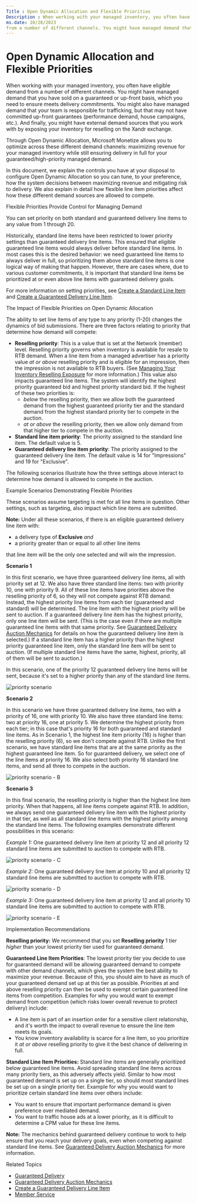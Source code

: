 ```yaml
---
Title : Open Dynamic Allocation and Flexible Priorities
Description : When working with your managed inventory, you often have eligible demand
ms.date: 10/28/2023
from a number of different channels. You might have managed demand that
---
```



# Open Dynamic Allocation and Flexible Priorities



When working with your managed inventory, you often have eligible demand
from a number of different channels. You might have managed demand that
you have sold on a guaranteed or up-front basis, which you need to
ensure meets delivery commitments. You might also have managed demand
that your team is responsible for trafficking, but that may not have
committed up-front guarantees (performance demand, house campaigns,
etc.). And finally, you might have external demand sources that you work
with by exposing your inventory for reselling on the
Xandr exchange.

Through Open Dynamic Allocation, Microsoft Monetize
allows you to optimize across these different demand channels:
maximizing revenue for your managed inventory while still ensuring
delivery in full for your guaranteed/high-priority managed demand.

In this document, we explain the controls you have at your disposal to
configure Open Dynamic Allocation so you can tune, to your preference,
how the system decisions between maximizing revenue and mitigating risk
to delivery. We also explain in detail how flexible line item priorities
affect how these different demand sources are allowed to compete.

Flexible Priorities Provide Control for Managing Demand

You can set priority on both standard and guaranteed delivery line items
to any value from 1 through 20.

Historically, standard line items have been restricted to lower priority
settings than guaranteed delivery line items. This ensured that eligible
guaranteed line items would always deliver before standard line items.
In most cases this is the desired behavior: we need guaranteed line
items to always deliver in full, so prioritizing them above standard
line items is one logical way of making that happen. However, there are
cases where, due to various customer commitments, it is important that
standard line items be prioritized at or even above line items with
guaranteed delivery goals.

For more information on setting priorities, see
<a href="create-a-standard-line-item.md" class="xref">Create a
Standard Line Item</a> and
<a href="create-a-guaranteed-delivery-line-item.md"
class="xref">Create a Guaranteed Delivery Line Item</a>.

The Impact of Flexible Priorities on Open Dynamic Allocation

The ability to set line items of any type to any priority (1-20) changes
the dynamics of bid submissions. There are three factors relating to
priority that determine how demand will compete:

- **Reselling priority**: This is a value that is set at the Network
  (member) level. Reselling priority governs when inventory is available
  for resale to RTB demand. When a line item from a managed advertiser
  has a priority value *at or above* reselling priority and is eligible
  for an impression, then the impression is not available to RTB buyers.
  (See <a href="managing-your-inventory-reselling-exposure.md"
  class="xref">Managing Your Inventory Reselling Exposure</a> for more
  information.) This value also impacts guaranteed line items. The
  system will identify the highest priority guaranteed bid and highest
  priority standard bid. If the highest of these two priorities is:
  - *below* the reselling priority, then we allow both the guaranteed
    demand from the highest guaranteed priority tier and the standard
    demand from the highest standard priority tier to compete in the
    auction.
  - *at or above* the reselling priority, then we allow only demand from
    that higher tier to compete in the auction.
- **Standard line item priority**: The priority assigned to the standard
  line item. The default value is 5.
- **Guaranteed delivery line item priority**: The priority assigned to
  the guaranteed delivery line item. The default value is 14 for
  "Impressions" and 19 for "Exclusive".

The following scenarios illustrate how the three settings above interact
to determine how demand is allowed to compete in the auction.

Example Scenarios Demonstrating Flexible Priorities

These scenarios assume targeting is met for all line items in question.
Other settings, such as targeting, also impact which line items are
submitted.



<b>Note:</b> Under all these scenarios, if
there is an eligible guaranteed delivery line item with:

- a delivery type of **Exclusive** *and*
- a priority greater than or equal to all other line items

that line item will be the only one selected and will win the
impression.



**Scenario 1**

In this first scenario, we have three guaranteed delivery line items,
all with priority set at 12. We also have three standard line items: two
with priority 10, one with priority 9. All of these line items have
priorities above the reselling priority of 6, so they will not compete
against RTB demand. Instead, the highest priority line items from each
tier (guaranteed and standard) will be determined. The line item with
the highest priority will be sent to auction. If a guaranteed delivery
line item has the highest priority, only one line item will be sent.
(This is the case even if there are multiple guaranteed line items with
that same priority. See
<a href="guaranteed-delivery-auction-mechanics.md"
class="xref">Guaranteed Delivery Auction Mechanics</a> for details on
how the guaranteed delivery line item is selected.) If a standard line
item has a higher priority than the highest priority guaranteed line
item, only the standard line item will be sent to auction. (If multiple
standard line items have the same, highest, priority, all of them will
be sent to auction.)

In this scenario, one of the priority 12 guaranteed delivery line items
will be sent, because it's set to a higher priority than any of the
standard line items.

![priority scenario](media/priority-scenario-a.png)


**Scenario 2**

In this scenario we have three guaranteed delivery line items, two with
a priority of 16, one with priority 10. We also have three standard line
items: two at priority 16, one at priority 5. We determine the highest
priority from each tier; in this case that's priority 16 for both
guaranteed and standard line items. As in Scenario 1, the highest line
item priority (16) is higher than the reselling priority (6), so we
don't compete against RTB. Unlike the first scenario, we have standard
line items that are at the same priority as the highest guaranteed line
item. So for guaranteed delivery, we select one of the line items at
priority 16. We also select both priority 16 standard line items, and
send all three to compete in the auction.

![priority scenario - B](media/priority-scenario-b.png)


**Scenario 3**

In this final scenario, the reselling priority is higher than the
highest line item priority. When that happens, all line items compete
against RTB. In addition, we always send one guaranteed delivery line
item with the highest priority in that tier, as well as all standard
line items with the highest priority among the standard line items. The
following examples demonstrate different possibilities in this scenario:

*Example 1:* One guaranteed delivery line item at priority 12 and all
priority 12 standard line items are submitted to auction to compete with
RTB.

![priority scenario - C](media/priority-scenario-c.png)


*Example 2:* One guaranteed delivery line item at priority 10 and all
priority 12 standard line items are submitted to auction to compete with
RTB.


![priority scenario - D](media/priority-scenario-d.png)

*Example 3:* One guaranteed delivery line item at priority 12 and all
priority 10 standard line items are submitted to auction to compete with
RTB.


![priority scenario - E](media/priority-scenario-e.png)

Implementation Recommendations

**Reselling priority:** We recommend that you set **Reselling priority**
1 tier *higher* than your lowest priority tier used for guaranteed
demand.

**Guaranteed Line Item Priorities**: The lowest priority tier you decide
to use for guaranteed demand will be allowing guaranteed demand to
compete with other demand channels, which gives the system the best
ability to maximize your revenue. Because of this, you should aim to
have as much of your guaranteed demand set up at this tier as possible.
Priorities at and above reselling priority can then be used to exempt
certain guaranteed line items from competition. Examples for why you
would want to exempt demand from competition (which risks lower overall
revenue to protect delivery) include:

- A line item is part of an insertion order for a sensitive client
  relationship, and it's worth the impact to overall revenue to ensure
  the line item meets its goals.
- You know inventory availability is scarce for a line item, so you
  prioritize it *at or above* reselling priority to give it the best
  chance of delivering in full.

**Standard Line Item Priorities:** Standard line items are generally
prioritized below guaranteed line items. Avoid spreading standard line
items across many priority tiers, as this adversely affects yield.
Similar to how most guaranteed demand is set up on a single tier, so
should most standard lines be set up on a single priority tier. Example
for why you would want to prioritize certain standard line items over
others include:

- You want to ensure that important performance demand is given
  preference over mediated demand.
- You want to traffic house ads at a lower priority, as it is difficult
  to determine a CPM value for these line items.



<b>Note:</b> The mechanics behind guaranteed
delivery continue to work to help ensure that you reach your delivery
goals, even when competing against standard line items. See
<a href="guaranteed-delivery-auction-mechanics.md"
class="xref">Guaranteed Delivery Auction Mechanics</a> for more
information.



Related Topics

- <a href="guaranteed-delivery.md" class="xref">Guaranteed Delivery</a>
- <a href="guaranteed-delivery-auction-mechanics.md"
  class="xref">Guaranteed Delivery Auction Mechanics</a>
- <a href="create-a-guaranteed-delivery-line-item.md"
  class="xref">Create a Guaranteed Delivery Line Item</a>
- <a
  href="xandr-api/member-service.md"
  class="xref" target="_blank">Member Service</a>




